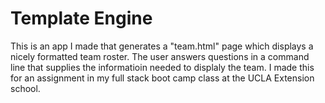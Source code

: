 # Template Engine

This is an app I made that generates a "team.html" page which displays a nicely formatted team roster. The user answers questions in a command line that supplies the informatioin needed to displaly the team. I made this for an assignment in my full stack boot camp class at the UCLA Extension school.
